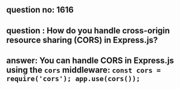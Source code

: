 
      
## question no: 1616

## question : How do you handle cross-origin resource sharing (CORS) in Express.js?

## answer: You can handle CORS in Express.js using the `cors` middleware: `const cors = require('cors'); app.use(cors());`
      